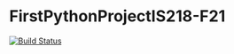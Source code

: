 # FirstPythonProjectIS218-F21
[![Build Status](https://app.travis-ci.com/kaw393939/FirstPythonProjectIS218-F21.svg?branch=master)](https://app.travis-ci.com/kaw393939/FirstPythonProjectIS218-F21)
